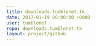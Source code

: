 ```yaml
---
title: downloads.tumblenet.tk
date: 2017-01-19 00:00:00 +0000
user: tumblenet
repo: downloads.tumblenet.tk
layout: project/github
---
```

